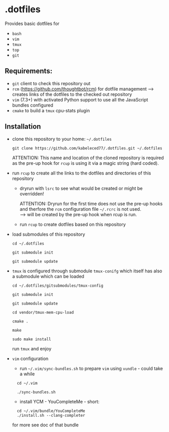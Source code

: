 .dotfiles
=========

Provides basic dotfiles for

- ``bash``
- ``vim``
- ``tmux``
- ``top``
- ``git``

Requirements:
-------------
- ``git`` client to check this repository out
- ``rcm`` (https://github.com/thoughtbot/rcm) for dotfile management
  --> creates links of the dotfiles to the checked out repository
- ``vim`` (7.3+) with activated Python support to use all the JavaScript bundles configured
- ``cmake`` to build a ``tmux`` cpu-stats plugin

Installation
------------
- clone this repository to your home: ``~/.dotfiles``

  ```  
  git clone https://github.com/kabeleced77/.dotfiles.git ~/.dotfiles  
  ```  

  ATTENTION: This name and location of the cloned repository is required as the pre-up hook for ``rcup`` is using it via a magic string (hard coded).  

- run ``rcup`` to create all the links to the dotfiles and directories of this repository
  + dryrun with ``lsrc`` to see what would be created or might be overridden!

    ATTENTION: Dryrun for the first time does not use the pre-up hooks and therfore the ``rcm`` configuration file ``~/.rcrc`` is not used.  
      --> will be created by the pre-up hook when rcup is run.  
  + run ``rcup`` to create dotfiles based on this repository

- load submodules of this repository


  ```  
  cd ~/.dotfiles

  git submodule init

  git submodule update
  ```  

- ``tmux`` is configured through submodule ``tmux-conifg`` which itself has also a submodule which can be loaded


  ```  
  cd ~/.dotfiles/gitsubmodules/tmux-config

  git submodule init

  git submodule update

  cd vendor/tmux-mem-cpu-load

  cmake .

  make

  sudo make install
  ```  

  run ``tmux`` and enjoy

- ``vim`` configuration
  + run ``~/.vim/sync-bundles.sh`` to prepare ``vim`` using ``vundle`` - could take a while

  ```
    cd ~/.vim

    ./sync-bundles.sh
  ```

  + install YCM - YouCompleteMe - short:

  ```
    cd ~/.vim/bundle/YouCompleteMe
    ./install.sh --clang-completer
  ```

    for more see doc of that bundle
